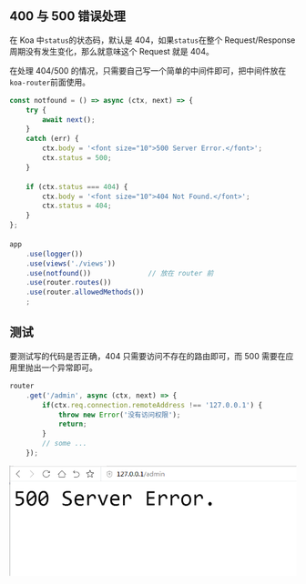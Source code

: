 
## 400 与 500 错误处理
在 Koa 中`status`的状态码，默认是 404，如果`status`在整个 Request/Response 周期没有发生变化，那么就意味这个 Request 就是 404。

在处理 404/500 的情况，只需要自己写一个简单的中间件即可，把中间件放在`koa-router`前面使用。

```js
const notfound = () => async (ctx, next) => {
    try {
        await next();
    }
    catch (err) {
        ctx.body = '<font size="10">500 Server Error.</font>';
        ctx.status = 500;
    }

    if (ctx.status === 404) {
        ctx.body = '<font size="10">404 Not Found.</font>';
        ctx.status = 404;
    }
};

app
    .use(logger())
    .use(views('./views'))
    .use(notfound())              // 放在 router 前
    .use(router.routes())
    .use(router.allowedMethods())
    ;
```

## 测试
要测试写的代码是否正确，404 只需要访问不存在的路由即可，而 500 需要在应用里抛出一个异常即可。

```js
router
    .get('/admin', async (ctx, next) => {
        if(ctx.req.connection.remoteAddress !== '127.0.0.1') {
            throw new Error('没有访问权限');
            return;
        }
        // some ...
    });
```

![](../../resource/20170623203759.png)